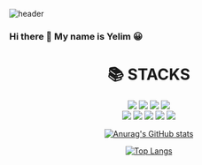 ![header](https://capsule-render.vercel.app/api?type=Slice&color=auto&height=200&section=header&text=capsule%20render&fontSize=90)


### Hi there 👋 My name is Yelim 😀



<div align=center><h1>📚 STACKS</h1></div>
<div align=center>
<img src="https://img.shields.io/badge/java-007396?style=for-the-badge&logo=java&logoColor=white">
<img src="https://img.shields.io/badge/html5-E34F26?style=for-the-badge&logo=html5&logoColor=white">
<img src="https://img.shields.io/badge/css-1572B6?style=for-the-badge&logo=css3&logoColor=white">
<img src="https://img.shields.io/badge/javascript-F7DF1E?style=for-the-badge&logo=javascript&logoColor=black"><br>
<img src="https://img.shields.io/badge/jquery-0769AD?style=for-the-badge&logo=jquery&logoColor=white">
<img src="https://img.shields.io/badge/oracle-F80000?style=for-the-badge&logo=oracle&logoColor=white">
<img src="https://img.shields.io/badge/spring-6DB33F?style=for-the-badge&logo=spring&logoColor=white">
<img src="https://img.shields.io/badge/apache tomcat-F8DC75?style=for-the-badge&logo=apachetomcat&logoColor=white">
<img src="https://img.shields.io/badge/github-181717?style=for-the-badge&logo=github&logoColor=white">

[![Anurag's GitHub stats](https://github-readme-stats.vercel.app/api?username=ozllzlm)](https://github.com/anuraghazra/github-readme-stats)

[![Top Langs](https://github-readme-stats.vercel.app/api/top-langs/?username=ozllzlm&layout=compact)](https://github.com/anuraghazra/github-readme-stats)
</div>
